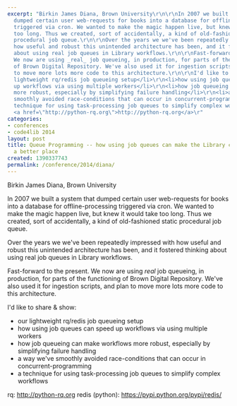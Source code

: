 ```yaml
---
excerpt: "Birkin James Diana, Brown University\r\n\r\nIn 2007 we built a system that
  dumped certain user web-requests for books into a database for offline-processing
  triggered via cron. We wanted to make the magic happen live, but knew it would take
  too long. Thus we created, sort of accidentally, a kind of old-fashioned static
  procedural job queue.\r\n\r\nOver the years we we've been repeatedly impressed with
  how useful and robust this unintended architecture has been, and it fostered thinking
  about using real job queues in Library workflows.\r\n\r\nFast-forward to the present.
  We now are using _real_ job queueing, in production, for parts of the functioning
  of Brown Digital Repository. We've also used it for ingestion scripts, and plan
  to move more lots more code to this architecture.\r\n\r\nI'd like to share & show:\r\n\r\n<ul>\r\n<li>our
  lightweight rq/redis job queueing setup</li>\r\n<li>how using job queues can speed
  up workflows via using multiple workers</li>\r\n<li>how job queueing can make workflows
  more robust, especially by simplifying failure handling</li>\r\n<li>a way we've
  smoothly avoided race-conditions that can occur in concurrent-programming</li>\r\n<li>a
  technique for using task-processing job queues to simplify complex workflows</li>\r\n</ul>\r\n\r\nrq:
  <a href=\"http://python-rq.org\">http://python-rq.org</a>\r"
categories:
- conferences
- code4lib 2014
layout: post
title: Queue Programming -- how using job queues can make the Library coding world
  a better place
created: 1390337743
permalink: /conference/2014/diana/
---
```

Birkin James Diana, Brown University

In 2007 we built a system that dumped certain user web-requests for books into a database for offline-processing triggered via cron. We wanted to make the magic happen live, but knew it would take too long. Thus we created, sort of accidentally, a kind of old-fashioned static procedural job queue.

Over the years we we've been repeatedly impressed with how useful and robust this unintended architecture has been, and it fostered thinking about using real job queues in Library workflows.

Fast-forward to the present. We now are using _real_ job queueing, in production, for parts of the functioning of Brown Digital Repository. We've also used it for ingestion scripts, and plan to move more lots more code to this architecture.

I'd like to share & show:

<ul>
<li>our lightweight rq/redis job queueing setup</li>
<li>how using job queues can speed up workflows via using multiple workers</li>
<li>how job queueing can make workflows more robust, especially by simplifying failure handling</li>
<li>a way we've smoothly avoided race-conditions that can occur in concurrent-programming</li>
<li>a technique for using task-processing job queues to simplify complex workflows</li>
</ul>

rq: <a href="http://python-rq.org">http://python-rq.org</a>
redis (python): <a href="https://pypi.python.org/pypi/redis/">https://pypi.python.org/pypi/redis/</a>
